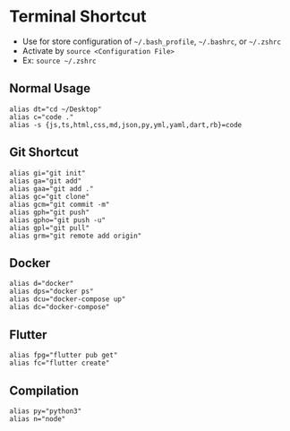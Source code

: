 # Terminal Shortcut

- Use for store configuration of `~/.bash_profile`, `~/.bashrc`, or `~/.zshrc`
- Activate by `source <Configuration File>` 
- Ex: `source ~/.zshrc`

## Normal Usage

```
alias dt="cd ~/Desktop"
alias c="code ."
alias -s {js,ts,html,css,md,json,py,yml,yaml,dart,rb}=code
```

## Git Shortcut

```
alias gi="git init"
alias ga="git add"
alias gaa="git add ."
alias gc="git clone"
alias gcm="git commit -m"
alias gph="git push"
alias gpho="git push -u"
alias gpl="git pull"
alias grm="git remote add origin"
```

## Docker

```
alias d="docker"
alias dps="docker ps"
alias dcu="docker-compose up"
alias dc="docker-compose"
```

## Flutter
```
alias fpg="flutter pub get"
alias fc="flutter create"
```

## Compilation
```
alias py="python3"
alias n="node"
```

